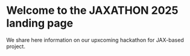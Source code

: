 # Welcome to the JAXATHON 2025 landing page  
We share here information on our upxcoming hackathon for JAX-based project. 
